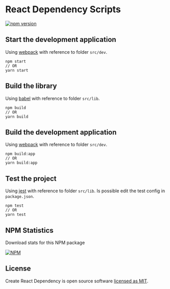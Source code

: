 # React Dependency Scripts

[![npm version](https://badge.fury.io/js/react-dependency-scripts.svg)](https://www.npmjs.com/package/react-dependency-scripts)

## Start the development application

Using [webpack](https://webpack.js.org/) with reference to folder `src/dev`.

```
npm start
// OR
yarn start
```

## Build the library

Using [babel](https://babeljs.io/) with reference to folder `src/lib`.

```
npm build
// OR
yarn build
```

## Build the development application

Using [webpack](https://webpack.js.org/) with reference to folder `src/dev`.

```
npm build:app
// OR
yarn build:app
```

## Test the project

Using [jest](https://jestjs.io/) with reference to folder `src/lib`. Is possible edit the test config in `package.json`.

```
npm test
// OR
yarn test
```

## NPM Statistics

Download stats for this NPM package

[![NPM](https://nodei.co/npm/react-dependency-scripts.png)](https://nodei.co/npm/react-dependency-scripts/)

## License

Create React Dependency is open source software [licensed as MIT](https://github.com/andrelmlins/create-react-dependency/blob/master/LICENSE).
